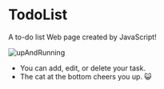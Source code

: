 # TodoList
A to-do list Web page created by JavaScript!

![upAndRunning](https://user-images.githubusercontent.com/54295374/144079251-698b1c78-8b8e-45ab-9cda-71a79c90dc3c.gif)
- You can add, edit, or delete your task.
- The cat at the bottom cheers you up. 😺
